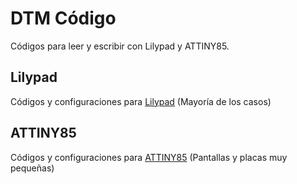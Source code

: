# DTM Código 

Códigos para leer y escribir con Lilypad y ATTINY85. 

## Lilypad

Códigos y configuraciones para [Lilypad](./lilypad/README.md) (Mayoría de los casos)

## ATTINY85

Códigos y configuraciones para [ATTINY85](./attiny85/README.md) (Pantallas y placas muy pequeñas)


